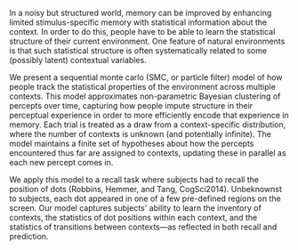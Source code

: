In a noisy but structured world, memory can be improved by enhancing limited
stimulus-specific memory with statistical information about the context.  In
order to do this, people have to be able to learn the statistical structure of
their current environment.  One feature of natural environments is that such
statistical structure is often systematically related to some (possibly latent)
contextual variables.

We present a sequential monte carlo (SMC, or particle filter) model of how
people track the statistical properties of the environment across multiple
contexts.  This model approximates non-parametric Bayesian clustering of
percepts over time, capturing how people impute structure in their perceptual
experience in order to more efficiently encode that experience in memory.  Each
trial is treated as a draw from a context-specific distribution, where the
number of contexts is unknown (and potentially infinite).  The model maintains a
finite set of hypotheses about how the percepts encountered thus far are
assigned to contexts, updating these in parallel as each new percept comes in.

We apply this model to a recall task where subjects had to recall the position
of dots (Robbins, Hemmer, and Tang, CogSci2014).  Unbeknownst to subjects, each
dot appeared in one of a few pre-defined regions on the screen.  Our model
captures subjects' ability to learn the inventory of contexts, the statistics of
dot positions within each context, and the statistics of transitions between
contexts—as reflected in both recall and prediction.
